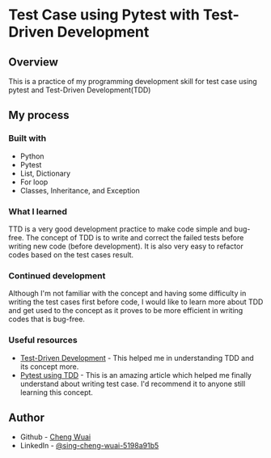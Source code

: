 # Test Case using Pytest with Test-Driven Development

## Overview

This is a practice of my programming development skill for test case using pytest and Test-Driven Development(TDD)


## My process

### Built with

- Python
- Pytest
- List, Dictionary
- For loop
- Classes, Inheritance, and Exception


### What I learned

TTD is a very good development practice to make code simple and bug-free. The concept of TDD is to write and correct the failed tests before writing new code (before development). It is also very easy to refactor codes based on the test cases result.


### Continued development

Although I'm not familiar with the concept and having some difficulty in writing the test cases first before code, I would like to learn more about TDD and get used to the concept as it proves to be more efficient in writing codes that is bug-free.


### Useful resources

- [Test-Driven Development](https://www.guru99.com/test-driven-development.html) - This helped me in understanding TDD and its concept more.
- [Pytest using TDD](https://stackabuse.com/test-driven-development-with-pytest/) - This is an amazing article which helped me finally understand about writing test case. I'd recommend it to anyone still learning this concept.


## Author

- Github - [Cheng Wuai](https://github.com/S-CW)
- LinkedIn - [@sing-cheng-wuai-5198a91b5](https://www.linkedin.com/in/sing-cheng-wuai-5198a91b5/">LinkedIn)